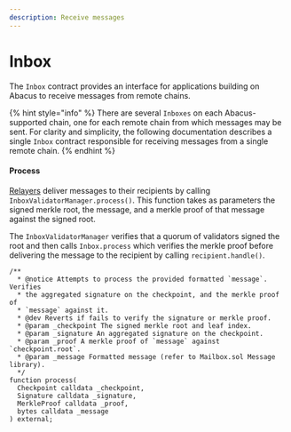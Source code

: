 ```yaml
---
description: Receive messages
---
```


# Inbox

The `Inbox` contract provides an interface for applications building on Abacus to receive messages from remote chains.

{% hint style="info" %}
There are several `Inboxes` on each Abacus-supported chain, one for each remote chain from which messages may be sent. For clarity and simplicity, the following documentation describes a single `Inbox` contract responsible for receiving messages from a single remote chain.
{% endhint %}

#### Process

[Relayers](../agents/relayer.md) deliver messages to their recipients by calling `InboxValidatorManager.process()`. This function takes as parameters the signed merkle root, the message, and a merkle proof of that message against the signed root.

The `InboxValidatorManager` verifies that a quorum of validators signed the root and then calls `Inbox.process` which verifies the merkle proof before delivering the message to the recipient by calling `recipient.handle()`.

```solidity
/**
  * @notice Attempts to process the provided formatted `message`. Verifies
  * the aggregated signature on the checkpoint, and the merkle proof of
  * `message` against it.
  * @dev Reverts if fails to verify the signature or merkle proof.
  * @param _checkpoint The signed merkle root and leaf index.
  * @param _signature An aggregated signature on the checkpoint.
  * @param _proof A merkle proof of `message` against `checkpoint.root`.
  * @param _message Formatted message (refer to Mailbox.sol Message library).
  */
function process(
  Checkpoint calldata _checkpoint,
  Signature calldata _signature,
  MerkleProof calldata _proof,
  bytes calldata _message
) external;
```
